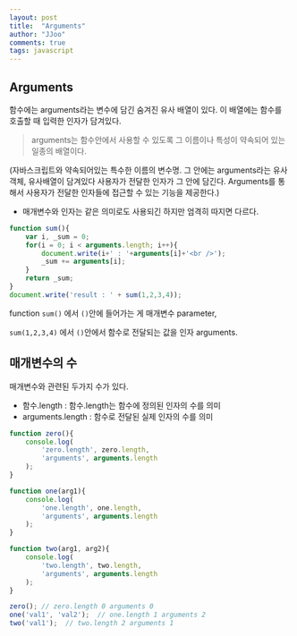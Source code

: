 ```yaml
---
layout: post
title:  "Arguments"
author: "JJoo"
comments: true
tags: javascript
---
```



## Arguments

함수에는 arguments라는 변수에 담긴 숨겨진 유사 배열이 있다. 이 배열에는 함수를 호출할 때 입력한 인자가 담겨있다. 

> arguments는 함수안에서 사용할 수 있도록 그 이름이나 특성이 약속되어 있는 일종의 배열이다. 

(자바스크립트와 약속되어있는 특수한 이름의 변수명. 
그 안에는 arguments라는 유사객체, 유사배열이 담겨있다
사용자가 전달한 인자가 그 안에 담긴다.
Arguments를 통해서 사용자가 전달한 인자들에 접근할 수 있는 기능을 제공한다.)

* 매개변수와 인자는 같은 의미로도 사용되긴 하지만 엄격히 따지면 다르다.


```javascript
function sum(){
    var i, _sum = 0;    
    for(i = 0; i < arguments.length; i++){
        document.write(i+' : '+arguments[i]+'<br />');
        _sum += arguments[i];
    }   
    return _sum;
}
document.write('result : ' + sum(1,2,3,4));
```


function `sum()` 에서 `()`안에 들어가는 게 매개변수 parameter,

`sum(1,2,3,4)` 에서 `()`안에서 함수로 전달되는 값을 인자 arguments.



## 매개변수의 수 


매개변수와 관련된 두가지 수가 있다.

- 함수.length : 함수.length는 함수에 정의된 인자의 수를 의미
- arguments.length : 함수로 전달된 실제 인자의 수를 의미


```javascript
function zero(){
    console.log(
        'zero.length', zero.length,
        'arguments', arguments.length
    );
}

function one(arg1){
    console.log(
        'one.length', one.length,
        'arguments', arguments.length
    );
}

function two(arg1, arg2){
    console.log(
        'two.length', two.length,
        'arguments', arguments.length
    );
}

zero(); // zero.length 0 arguments 0 
one('val1', 'val2');  // one.length 1 arguments 2 
two('val1');  // two.length 2 arguments 1
```
